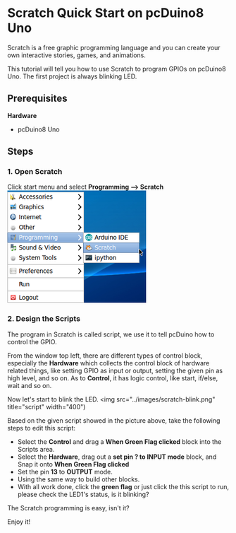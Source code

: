 # Scratch Quick Start on pcDuino8 Uno 

Scratch is a free  graphic programming language and you can create your own interactive stories, games, and animations.

This tutorial will tell you how to use Scratch to program GPIOs on pcDuino8 Uno. The first project is always blinking LED.

## Prerequisites
**Hardware**
- pcDuino8 Uno

## Steps
### 1. Open Scratch
Click start menu and select **Programming --> Scratch**
![](../images/scratch.png)

### 2. Design the Scripts
The program in Scratch is called script, we use it to tell pcDuino how to control the GPIO.

From the window top left, there are different types of control block, especially the **Hardware** which collects the control block of hardware related things, like setting GPIO as input or output, setting the given pin as high level, and so on. As to **Control**, it has logic control, like start, if/else, wait and so on.

Now let's start to blink the LED.
<img src="../images/scratch-blink.png" title="script" width="400")

Based on the given script showed in the picture above, take the following steps to edit this script:
* Select the **Control** and drag a **When Green Flag clicked** block into the Scripts area.
* Select the **Hardware**, drag out a **set pin ? to INPUT mode** block, and Snap it onto **When Green Flag clicked**
* Set the pin **13** to **OUTPUT** mode.
* Using the same way to build other blocks.
* With all work done, click the **green flag** or just click the this script to run, please check the LED1's status, is it blinking?

The Scratch programming is easy, isn't it?

Enjoy it!
